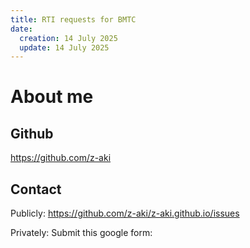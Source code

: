 ```yaml
---
title: RTI requests for BMTC
date:
  creation: 14 July 2025
  update: 14 July 2025
---
```

# About me

## Github

<https://github.com/z-aki>

## Contact

Publicly: <https://github.com/z-aki/z-aki.github.io/issues>

Privately: Submit this google form: 

